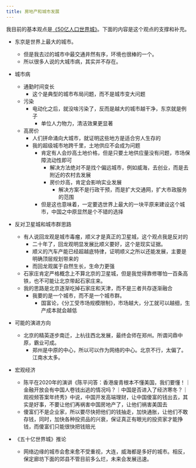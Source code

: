 ```yaml
---
title: 房地产和城市发展
---
```


我目前的基本观点是[《50亿人口世界城》](https://happypeter.github.io/one-city.html)。下面的内容是这个观点的支撑和补充。

- 东京是世界上最大的城市。
  - 但是我去过的城市中最交通井然有序，环境也很棒的一个。
  - 所以很多人说的大城市病，其实并不存在。
- 城市病
  - 通勤时间变长
    - 这个是典型的城市布局问题，而不是城市变大问题
  - 污染
    - 电动化之后，就没啥污染了，反而是越大的城市越干净，东京就是例子
      -  单位人力物力，清洁效果更显著
  - 高房价
    - 人们拼命涌向大城市，就证明这些地方是适合穷人生存的
    - 我的超级城市地跨千里，土地供应不会成为问题
      - 肯定有人会炒高土地价格，但是只要土地供应量没有问题，市场保障流动性即可
        - 解决方法绝对不是找个偏远城市，例如威海，去创业，而是去附近的农村去发展
        - 房价炒高，肯定会影响实业发展
          - 解决方案不是行政干预，而是扩大交通网，扩大市政服务的范围
      - 但是这也意味着，一定要选世界上最大的一块平原来建设这个城市，中国之中原显然是个不错的选择

- 反对卫星城和城市群思路
  - 有人说回龙观是城市毒瘤，顺义才是真正的卫星城，这个观点我是反对的
    - 二十年了，回龙观明显发展比顺义要好，这个是现实证据。
    - 顺义的汽车产能已经超越底特律，证明顺义之所以还能发展，主要是明确顶层规划带来的
    - 而回龙观属于自然生长，生命力更强
  - 石家庄肯定严格概念上不算北京的卫星城，但是我觉得靠修哪怕一百条高铁，也不可能让北京带起石家庄来。
  - 我的思路是北京逐渐吃掉石家庄和天津，而不是三者共存逐渐融合
    - 我要的是一个城市，而不是一个城市群。
      - 国富论，《分工受市场规模限制》，市场越大，分工就可以越细，生产成本就会越低
- 可能的演进方向
  - 北京的精英逐步南迁，上杭往西北发展，最终会师在郑州。所谓问鼎中原，霸业可成。
    - 郑州是中原的中心，所以可以作为网络的中心。北京不行，太偏了。江南水太多。
- 宏观经济
  - 陈平在2020年的演讲《陈平问答：香港废青根本不懂美国，我们要懂！｜金融开放会有中国人卷钱出逃的情况吗？｜中国是否进入了经济寒冬？｜观视频答案年终秀》中说，中国开发高端理财，让中国傻富的钱出去，其实是好事，不要让他们再祸害中国房地产了，让他们祸害美国去
  - 傻富们不是企业家，所以要尽快把他们的钱抽走，加快通胀，让他们不敢存钱，同时，加快各种投资品的兴衰，保证真正有眼光的投资家才能挣钱，而傻富们只能很快把钱赔光

- 《五十亿世界城》推论
  - 网络边缘的城市会愈来愈不受重视，大连，威海都是多好的城市。相反，保定廊坊下面的郊县不管目前多么烂，未来会发展迅速。
